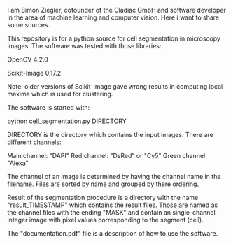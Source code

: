 I am Simon Ziegler, cofounder of the Cladiac GmbH and software developer in the area of machine learning and computer vision. Here i want to share some sources.

This repository is for a python source for cell segmentation in microscopy images. The software was tested with those libraries:

OpenCV 4.2.0

Scikit-Image 0.17.2

Note: older versions of Scikit-Image gave wrong results in computing local maxima which is used for clustering.


The software is started with:

python cell_segmentation.py DIRECTORY

DIRECTORY is the directory which contains the input images. There are different channels:

Main channel: "DAPI" 
Red channel: "DsRed" or "Cy5"
Green channel: "Alexa"

The channel of an image is determined by having the channel name in the filename. Files are sorted by name and grouped by there ordering.


Result of the segmentation procedure is a directory with the name "result_TIMESTAMP" which contains the result files. Those are named as the channel files with the ending "MASK" and contain an single-channel integer image with pixel values corresponding to the segment (cell).

The "documentation.pdf" file is a description of how to use the software.



